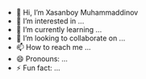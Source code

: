 - 👋 Hi, I’m Xasanboy Muhammaddinov
- 👀 I’m interested in ...
- 🌱 I’m currently learning ...
- 💞️ I’m looking to collaborate on ...
- 📫 How to reach me ...
- 😄 Pronouns: ...
- ⚡ Fun fact: ...

<!---
XasanboyMuhammaddinovcoder/XasanboyMuhammaddinovcoder is a ✨ special ✨ repository because its `README.md` (this file) appears on your GitHub profile.
You can click the Preview link to take a look at your changes.
--->
